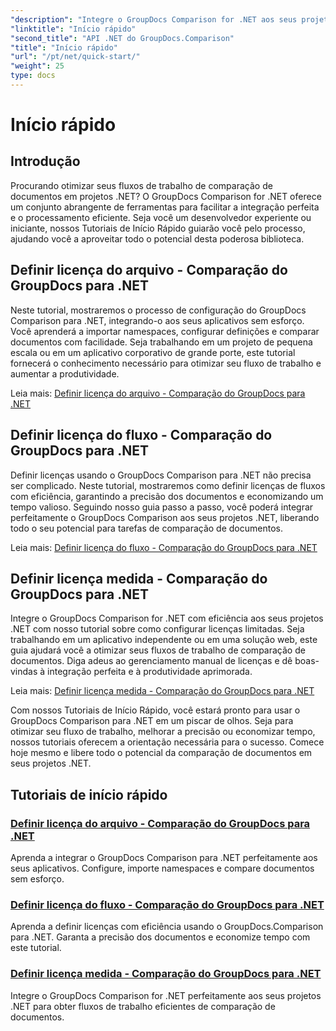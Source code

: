 ```yaml
---
"description": "Integre o GroupDocs Comparison for .NET aos seus projetos sem esforço. Aprenda métodos eficientes de configuração de licenças para fluxos de trabalho precisos de comparação de documentos."
"linktitle": "Início rápido"
"second_title": "API .NET do GroupDocs.Comparison"
"title": "Início rápido"
"url": "/pt/net/quick-start/"
"weight": 25
type: docs
---
```

# Início rápido


## Introdução

Procurando otimizar seus fluxos de trabalho de comparação de documentos em projetos .NET? O GroupDocs Comparison for .NET oferece um conjunto abrangente de ferramentas para facilitar a integração perfeita e o processamento eficiente. Seja você um desenvolvedor experiente ou iniciante, nossos Tutoriais de Início Rápido guiarão você pelo processo, ajudando você a aproveitar todo o potencial desta poderosa biblioteca.

## Definir licença do arquivo - Comparação do GroupDocs para .NET

Neste tutorial, mostraremos o processo de configuração do GroupDocs Comparison para .NET, integrando-o aos seus aplicativos sem esforço. Você aprenderá a importar namespaces, configurar definições e comparar documentos com facilidade. Seja trabalhando em um projeto de pequena escala ou em um aplicativo corporativo de grande porte, este tutorial fornecerá o conhecimento necessário para otimizar seu fluxo de trabalho e aumentar a produtividade.

Leia mais: [Definir licença do arquivo - Comparação do GroupDocs para .NET](./set-license-from-file/)

## Definir licença do fluxo - Comparação do GroupDocs para .NET

Definir licenças usando o GroupDocs Comparison para .NET não precisa ser complicado. Neste tutorial, mostraremos como definir licenças de fluxos com eficiência, garantindo a precisão dos documentos e economizando um tempo valioso. Seguindo nosso guia passo a passo, você poderá integrar perfeitamente o GroupDocs Comparison aos seus projetos .NET, liberando todo o seu potencial para tarefas de comparação de documentos.

Leia mais: [Definir licença do fluxo - Comparação do GroupDocs para .NET](./set-license-from-stream/)

## Definir licença medida - Comparação do GroupDocs para .NET

Integre o GroupDocs Comparison for .NET com eficiência aos seus projetos .NET com nosso tutorial sobre como configurar licenças limitadas. Seja trabalhando em um aplicativo independente ou em uma solução web, este guia ajudará você a otimizar seus fluxos de trabalho de comparação de documentos. Diga adeus ao gerenciamento manual de licenças e dê boas-vindas à integração perfeita e à produtividade aprimorada.

Leia mais: [Definir licença medida - Comparação do GroupDocs para .NET](./set-metered-license/)

Com nossos Tutoriais de Início Rápido, você estará pronto para usar o GroupDocs Comparison para .NET em um piscar de olhos. Seja para otimizar seu fluxo de trabalho, melhorar a precisão ou economizar tempo, nossos tutoriais oferecem a orientação necessária para o sucesso. Comece hoje mesmo e libere todo o potencial da comparação de documentos em seus projetos .NET.
## Tutoriais de início rápido
### [Definir licença do arquivo - Comparação do GroupDocs para .NET](./set-license-from-file/)
Aprenda a integrar o GroupDocs Comparison para .NET perfeitamente aos seus aplicativos. Configure, importe namespaces e compare documentos sem esforço.
### [Definir licença do fluxo - Comparação do GroupDocs para .NET](./set-license-from-stream/)
Aprenda a definir licenças com eficiência usando o GroupDocs.Comparison para .NET. Garanta a precisão dos documentos e economize tempo com este tutorial.
### [Definir licença medida - Comparação do GroupDocs para .NET](./set-metered-license/)
Integre o GroupDocs Comparison for .NET perfeitamente aos seus projetos .NET para obter fluxos de trabalho eficientes de comparação de documentos.